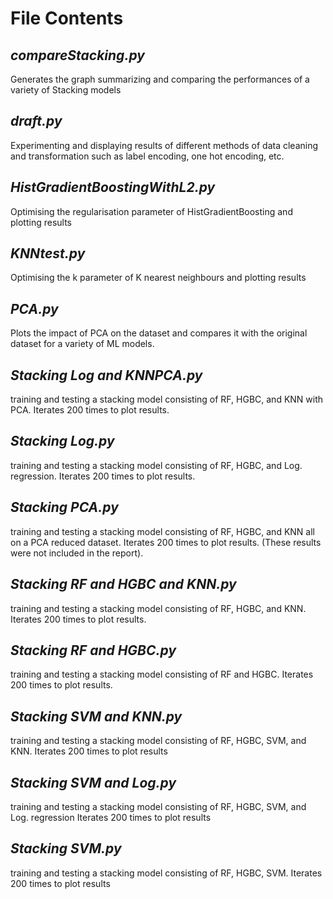 # **File Contents**

## _compareStacking.py_
Generates the graph summarizing and comparing the performances of a variety of Stacking models

## _draft.py_
Experimenting and displaying results of different methods of data cleaning and transformation such as
label encoding, one hot encoding, etc.

## _HistGradientBoostingWithL2.py_
Optimising the regularisation parameter of HistGradientBoosting and plotting results

## _KNNtest.py_
Optimising the k parameter of K nearest neighbours and plotting results

## _PCA.py_
Plots the impact of PCA on the dataset and compares it with the original dataset for a variety of ML models.

## _Stacking Log and KNNPCA.py_
training and testing a stacking model consisting of RF, HGBC, and KNN with PCA. Iterates 200 times to plot results.

## _Stacking Log.py_
training and testing a stacking model consisting of RF, HGBC, and Log. regression. Iterates 200 times to plot results.

## _Stacking PCA.py_
training and testing a stacking model consisting of RF, HGBC, and KNN all on a PCA reduced dataset.
Iterates 200 times to plot results. (These results were not included in the report).

## _Stacking RF and HGBC and KNN.py_
training and testing a stacking model consisting of RF, HGBC, and KNN. Iterates 200 times to plot results.

## _Stacking RF and HGBC.py_
training and testing a stacking model consisting of RF and HGBC. Iterates 200 times to plot results.

## _Stacking SVM and KNN.py_
training and testing a stacking model consisting of RF, HGBC, SVM, and KNN. Iterates 200 times to plot results

## _Stacking SVM and Log.py_
training and testing a stacking model consisting of RF, HGBC, SVM, and Log. regression Iterates 200 times to plot results

## _Stacking SVM.py_
training and testing a stacking model consisting of RF, HGBC, SVM. Iterates 200 times to plot results